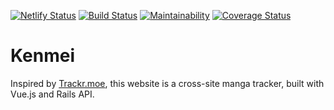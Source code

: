 [![Netlify Status](https://api.netlify.com/api/v1/badges/1dd1ffd0-d72a-4537-8aba-7bd856977ade/deploy-status)](https://app.netlify.com/sites/kenmei/deploys)
[![Build Status](https://travis-ci.org/doutatsu/kenmei.svg?branch=master)](https://travis-ci.org/doutatsu/kenmei)
[![Maintainability](https://api.codeclimate.com/v1/badges/e8a7e79a8d644f34fb8d/maintainability)](https://codeclimate.com/github/doutatsu/kenmei/maintainability)
[![Coverage Status](https://coveralls.io/repos/github/doutatsu/kenmei/badge.svg?branch=master)](https://coveralls.io/github/doutatsu/kenmei?branch=master)

# Kenmei

Inspired by [Trackr.moe](https://github.com/DakuTree/manga-tracker), this website is a cross-site manga tracker, built with Vue.js and Rails API.

